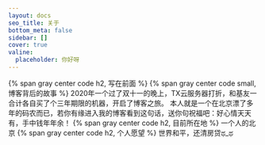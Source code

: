 ```yaml
---
layout: docs
seo_title: 关于
bottom_meta: false
sidebar: []
cover: true
valine:
  placeholder: 你好呀
---
```

{% span gray center code h2, 写在前面 %}
{% span gray center code small, 博客背后的故事 %}
2020年一个过了双十一的晚上，TX云服务器打折，和基友一合计各自买了个三年期限的机器，开启了博客之旅。
本人就是一个在北京漂了多年的码农而已，若你有缘进入我的博客看到这句话，送你句祝福吧：好心情天天有，手中钱年年余！
{% span gray center code h2, 目前所在地 %}
一个人的北京
{% span gray center code h2, 个人愿望 %}
世界和平，还清房贷ಥ_ಥ